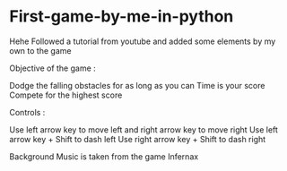 # First-game-by-me-in-python
Hehe
Followed a tutorial from youtube and added some elements by my own to the game

Objective of the game :

Dodge the falling obstacles for as long as you can
Time is your score
Compete for the highest score

Controls :

Use left arrow key to move left and right arrow key to move right
Use left arrow key + Shift to dash left
Use right arrow key + Shift to dash right

Background Music is taken from the game Infernax
